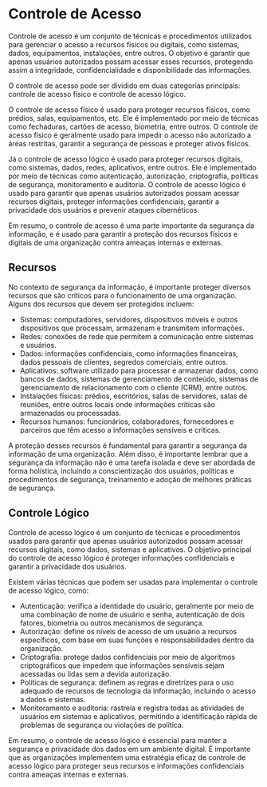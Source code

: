 # Controle de Acesso

Controle de acesso é um conjunto de técnicas e procedimentos utilizados para gerenciar o acesso a recursos físicos ou digitais, como sistemas, dados, equipamentos, instalações, entre outros. O objetivo é garantir que apenas usuários autorizados possam acessar esses recursos, protegendo assim a integridade, confidencialidade e disponibilidade das informações.

O controle de acesso pode ser dividido em duas categorias principais: controle de acesso físico e controle de acesso lógico.

O controle de acesso físico é usado para proteger recursos físicos, como prédios, salas, equipamentos, etc. Ele é implementado por meio de técnicas como fechaduras, cartões de acesso, biometria, entre outros. O controle de acesso físico é geralmente usado para impedir o acesso não autorizado a áreas restritas, garantir a segurança de pessoas e proteger ativos físicos.

Já o controle de acesso lógico é usado para proteger recursos digitais, como sistemas, dados, redes, aplicativos, entre outros. Ele é implementado por meio de técnicas como autenticação, autorização, criptografia, políticas de segurança, monitoramento e auditoria. O controle de acesso lógico é usado para garantir que apenas usuários autorizados possam acessar recursos digitais, proteger informações confidenciais, garantir a privacidade dos usuários e prevenir ataques cibernéticos.

Em resumo, o controle de acesso é uma parte importante da segurança da informação, e é usado para garantir a proteção dos recursos físicos e digitais de uma organização contra ameaças internas e externas.

## Recursos

No contexto de segurança da informação, é importante proteger diversos recursos que são críticos para o funcionamento de uma organização. Alguns dos recursos que devem ser protegidos incluem:

- Sistemas: computadores, servidores, dispositivos móveis e outros dispositivos que processam, armazenam e transmitem informações.
- Redes: conexões de rede que permitem a comunicação entre sistemas e usuários.
- Dados: informações confidenciais, como informações financeiras, dados pessoais de clientes, segredos comerciais, entre outros.
- Aplicativos: software utilizado para processar e armazenar dados, como bancos de dados, sistemas de gerenciamento de conteúdo, sistemas de gerenciamento de relacionamento com o cliente (CRM), entre outros.
- Instalações físicas: prédios, escritórios, salas de servidores, salas de reuniões, entre outros locais onde informações críticas são armazenadas ou processadas.
- Recursos humanos: funcionários, colaboradores, fornecedores e parceiros que têm acesso a informações sensíveis e críticas.

A proteção desses recursos é fundamental para garantir a segurança da informação de uma organização. Além disso, é importante lembrar que a segurança da informação não é uma tarefa isolada e deve ser abordada de forma holística, incluindo a conscientização dos usuários, políticas e procedimentos de segurança, treinamento e adoção de melhores práticas de segurança.

## Controle Lógico

Controle de acesso lógico é um conjunto de técnicas e procedimentos usados para garantir que apenas usuários autorizados possam acessar recursos digitais, como dados, sistemas e aplicativos. O objetivo principal do controle de acesso lógico é proteger informações confidenciais e garantir a privacidade dos usuários.

Existem várias técnicas que podem ser usadas para implementar o controle de acesso lógico, como:

- Autenticação: verifica a identidade do usuário, geralmente por meio de uma combinação de nome de usuário e senha, autenticação de dois fatores, biometria ou outros mecanismos de segurança.
- Autorização: define os níveis de acesso de um usuário a recursos específicos, com base em suas funções e responsabilidades dentro da organização.
- Criptografia: protege dados confidenciais por meio de algoritmos criptográficos que impedem que informações sensíveis sejam acessadas ou lidas sem a devida autorização.
- Políticas de segurança: definem as regras e diretrizes para o uso adequado de recursos de tecnologia da informação, incluindo o acesso a dados e sistemas.
- Monitoramento e auditoria: rastreia e registra todas as atividades de usuários em sistemas e aplicativos, permitindo a identificação rápida de problemas de segurança ou violações de política.

Em resumo, o controle de acesso lógico é essencial para manter a segurança e privacidade dos dados em um ambiente digital. É importante que as organizações implementem uma estratégia eficaz de controle de acesso lógico para proteger seus recursos e informações confidenciais contra ameaças internas e externas.
